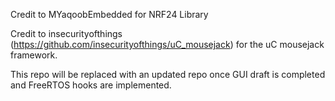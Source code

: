 Credit to MYaqoobEmbedded for NRF24 Library

Credit to insecurityofthings (https://github.com/insecurityofthings/uC_mousejack) for the uC mousejack framework.

This repo will be replaced with an updated repo once GUI draft is completed and FreeRTOS hooks are implemented.
